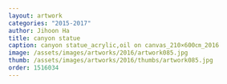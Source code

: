 ```yaml
---
layout: artwork
categories: "2015-2017"
author: Jihoon Ha
title: canyon statue
caption: canyon statue_acrylic,oil on canvas_210×600㎝_2016
image: /assets/images/artworks/2016/artwork085.jpg
thumb: /assets/images/artworks/2016/thumbs/artwork085.jpg
order: 1516034
---
```

